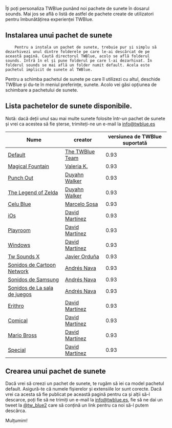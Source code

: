 <!-- 
.. title: Pachete de sunete pentru TWBlue
.. slug: soundpacks
.. date: 2016-10-03 05:09:19 UTC-05:00
.. tags: 
.. category: 
.. link: 
.. description: 
.. type: text
-->

Îți poți personaliza TWBlue punând noi pachete de sunete în dosarul sounds. Mai jos se află o listă de astfel de pachete create de utilizatori pentru îmbunătățirea experienței TWBlue.

Instalarea unui pachet de sunete
----------------------

		Pentru a instala un pachet de sunete, trebuie pur și simplu să dezarhivezi unul dintre folderele pe care le-ai descărcat de pe această pagină. Caută directorul TWBlue, acolo se află folderul sounds. Intră în el și pune folderul pe care l-ai dezarhivat. În folderul sounds se mai află un folder numit default. Acela este pachetul implicit de sunete al TWBlue.

Pentru a schimba pachetul de sunete pe care îl utilizezi cu altul, deschide TWBlue și du-te în meniul preferințe, sunete. Acolo vei găsi opțiunea de schimbare a pachetului de sunete.

Lista pachetelor de sunete disponibile.
----------------------------

Notă: dacă deții unul sau mai multe sunete folosite într-un pachet de sunete și vrei ca acestea să fie șterse, trimiteți-ne un e-mail la <info@twblue.es>

Nume | creator | versiunea de TWBlue suportată
  ----------------------------------------------------------------------------------------------------------| ---------------------------------------------------- | -----------------------------
[Default](http://twblue.es/extra-contents/soundpacks/default.zip) | [The TWBlue Team](https://twitter.com/tw_blue2) | 0.93
[Magical Fountain](http://twblue.es/extra-contents/soundpacks/magical-fountain.zip) | [Valeria K.](https://twitter.com/ValeriaK305) | 0.93
[Punch Out](http://twblue.es/extra-contents/soundpacks/punch-out.zip) | [Duyahn Walker](https://twitter.com/themusicman08) | 0.93
[The Legend of Zelda](http://twblue.es/extra-contents/soundpacks/the-legend-of-zelda.zip) | [Duyahn Walker](https://twitter.com/themusicman08) | 0.93
[Celu Blue](http://twblue.es/extra-contents/soundpacks/celu-blue.zip) | [Marcelo Sosa](https://twitter.com/marcedsosa) | 0.93
[iOs](http://twblue.es/extra-contents/soundpacks/ios.zip) | [David Martínez](https://twitter.com/JMundstok) | 0.93
[Playroom](http://twblue.es/extra-contents/soundpacks/playroom.zip) | [David Martínez](https://twitter.com/JMundstok) | 0.93
[Windows](http://twblue.es/extra-contents/soundpacks/windows.zip) | [David Martínez](https://twitter.com/JMundstok) | 0.93
[Tw Sounds X](http://twblue.es/extra-contents/soundpacks/tw-sounds-x.zip) | [Javier Orduña](https://twitter.com/xaverius84) | 0.93
[Sonidos de Cartoon Network](http://twblue.es/extra-contents/soundpacks/sonidos-cartoon-network.zip) | [Andrés Nava](https://twitter.com/andresnava28) | 0.93
[Sonidos de Samsung](http://twblue.es/extra-contents/soundpacks/sonidos-de-samsung.zip) | [Andrés Nava](https://twitter.com/andresnava28) | 0.93
[Sonidos de La sala de juegos](http://twblue.es/extra-contents/soundpacks/sonidos-la-sala-de-juegos.zip) | [Andrés Nava](https://twitter.com/andresnava28)  | 0.93
[Erithro](http://twblue.es/extra-contents/soundpacks/erithro.zip) | [David Martínez](https://twitter.com/DavithZahot) | 0.93
[Comical](http://twblue.es/extra-contents/soundpacks/comical.zip) |  [David Martínez](https://twitter.com/DavithZahot) | 0.93
[Mario Bross](http://twblue.es/extra-contents/soundpacks/mario-bross.zip) | [David Martínez](https://twitter.com/DavithZahot) | 0.93
[Special](http://twblue.es/extra-contents/soundpacks/special.zip) | [David Martínez](https://twitter.com/DavithZahot) | 0.93

Crearea unui pachet de sunete
----------------------

Dacă vrei să creezi un pachet de sunete, te rugăm să iei ca model pachetul default. Asigură-te că numele fișierelor și extensiile lor sunt corecte. Dacă vrei ca acesta să fie publicat pe această pagină pentru ca și alții să-l descarce, poți fie să ne trimiți un e-mail la <info@twblue.es>, fie să ne dai un tweet la [@tw\_blue2](https://twitter.com/tw_blue2) care să conțină un link pentru ca noi să-l putem descărca.

Mulțumim!